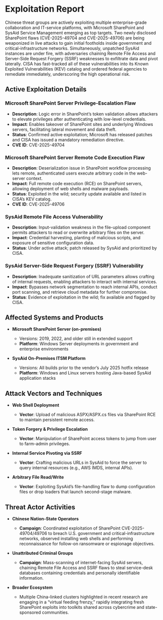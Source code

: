 # Exploitation Report

Chinese threat groups are actively exploiting multiple enterprise-grade collaboration and IT-service platforms, with Microsoft SharePoint and SysAid Service Management emerging as top targets. Two newly disclosed SharePoint flaws (CVE-2025-49704 and CVE-2025-49706) are being weaponized in live attacks to gain initial footholds inside government and critical-infrastructure networks. Simultaneously, unpatched SysAid instances are under fire, with adversaries chaining Remote File Access and Server-Side Request Forgery (SSRF) weaknesses to exfiltrate data and pivot laterally. CISA has fast-tracked all of these vulnerabilities into its Known Exploited Vulnerabilities (KEV) catalog and ordered federal agencies to remediate immediately, underscoring the high operational risk.

## Active Exploitation Details

### Microsoft SharePoint Server Privilege-Escalation Flaw  
- **Description**: Logic error in SharePoint’s token validation allows attackers to elevate privileges after authenticating with low-level credentials.  
- **Impact**: Enables takeover of SharePoint sites and underlying Windows servers, facilitating lateral movement and data theft.  
- **Status**: Confirmed active exploitation; Microsoft has released patches and CISA has issued a mandatory remediation directive.  
- **CVE ID**: CVE-2025-49704  

### Microsoft SharePoint Server Remote Code Execution Flaw  
- **Description**: Deserialization issue in SharePoint workflow processing lets remote, authenticated users execute arbitrary code in the web-server context.  
- **Impact**: Full remote code execution (RCE) on SharePoint servers, allowing deployment of web shells and malware payloads.  
- **Status**: Exploited in the wild; security update available and listed in CISA’s KEV catalog.  
- **CVE ID**: CVE-2025-49706  

### SysAid Remote File Access Vulnerability  
- **Description**: Input-validation weakness in the file-upload component permits attackers to read or overwrite arbitrary files on the server.  
- **Impact**: Credential harvesting, planting of malicious scripts, and exposure of sensitive configuration data.  
- **Status**: Under active attack; patch released by SysAid and prioritized by CISA.  

### SysAid Server-Side Request Forgery (SSRF) Vulnerability  
- **Description**: Inadequate sanitization of URL parameters allows crafting of internal requests, enabling attackers to interact with internal services.  
- **Impact**: Bypasses network segmentation to reach internal APIs, conduct port scanning, and retrieve cloud metadata for further compromise.  
- **Status**: Evidence of exploitation in the wild; fix available and flagged by CISA.

## Affected Systems and Products

- **Microsoft SharePoint Server (on-premises)**  
  - Versions: 2019, 2022, and older still in extended support  
  - **Platform**: Windows Server deployments in government and enterprise environments  

- **SysAid On-Premises ITSM Platform**  
  - Versions: All builds prior to the vendor’s July 2025 hotfix release  
  - **Platform**: Windows and Linux servers hosting Java-based SysAid application stacks  

## Attack Vectors and Techniques

- **Web Shell Deployment**  
  - **Vector**: Upload of malicious ASPX/ASPX.cs files via SharePoint RCE to maintain persistent remote access.  

- **Token Forgery & Privilege Escalation**  
  - **Vector**: Manipulation of SharePoint access tokens to jump from user to farm-admin privileges.  

- **Internal Service Pivoting via SSRF**  
  - **Vector**: Crafting malicious URLs in SysAid to force the server to query internal resources (e.g., AWS IMDS, internal APIs).  

- **Arbitrary File Read/Write**  
  - **Vector**: Exploiting SysAid’s file-handling flaw to dump configuration files or drop loaders that launch second-stage malware.  

## Threat Actor Activities

- **Chinese Nation-State Operators**  
  - **Campaign**: Coordinated exploitation of SharePoint CVE-2025-49704/49706 to breach U.S. government and critical-infrastructure networks, observed installing web shells and performing reconnaissance for follow-on ransomware or espionage objectives.  

- **Unattributed Criminal Groups**  
  - **Campaign**: Mass-scanning of internet-facing SysAid servers, chaining Remote File Access and SSRF flaws to steal service-desk databases containing credentials and personally identifiable information.  

- **Broader Ecosystem**  
  - Multiple China-linked clusters highlighted in recent research are engaging in a “virtual feeding frenzy,” rapidly integrating fresh SharePoint exploits into toolkits shared across cybercrime and state-sponsored communities.